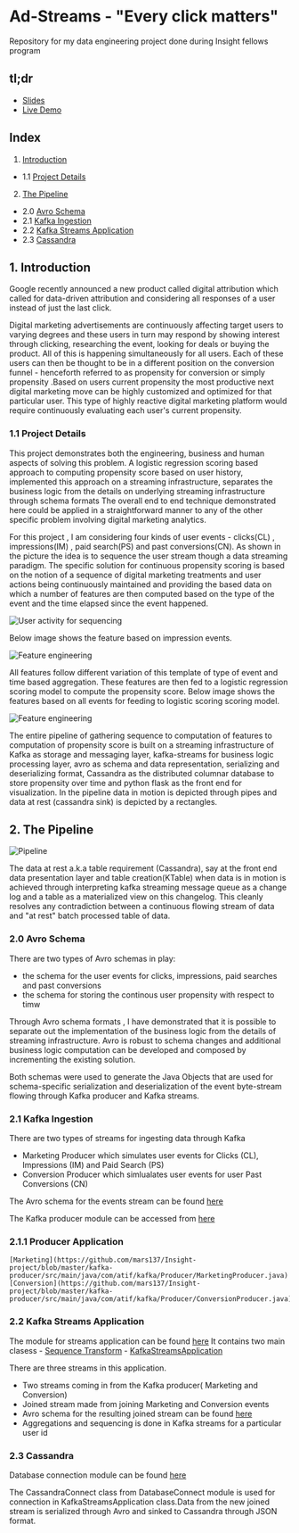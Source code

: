 # Ad-Streams - "Every click matters"
Repository for my data engineering project done during Insight fellows program

## tl;dr

 * [Slides](http://www.bit.ly/ads1989)
 * [Live Demo](http://www.adtstreams.info)
 
 ## Index

1. [Introduction](README.md#1-introduction)
 * 1.1 [Project Details](README.md#11-project-details)
2. [The Pipeline](README.md#2-the-pipeline)
 * 2.0 [Avro Schema](README.md#20-avro-schema)
 * 2.1 [Kafka Ingestion](README.md#21-kafka-ingestion)
 * 2.2 [Kafka Streams Application](README.md#22-kafka-streams-application)
 * 2.3 [Cassandra](README.md#23-cassandra)

## 1. Introduction

Google recently announced a new product called digital attribution which called for data-driven attribution and considering all responses of a user instead of just the last click.

Digital marketing advertisements are continuously affecting target users to varying degrees and these users in turn may respond by showing interest through clicking, researching the event, looking for deals or buying the product. All of this is happening simultaneously for all users. Each of these users can then be thought to be in a different position on the conversion funnel - henceforth referred to as propensity for conversion or simply propensity .Based on users current propensity the most productive next digital marketing move can be highly customized and optimized for that particular user. This type of highly reactive digital marketing platform would require continuously evaluating each user's current propensity.


### 1.1 Project Details

This project demonstrates both the engineering, business and human aspects of solving this problem. A logistic regression scoring based approach to computing propensity score based on user history, implemented this approach on a streaming infrastructure, separates the business logic from the details on underlying streaming infrastructure through schema formats The overall end to end technique demonstrated here could be applied in a straightforward manner to any of the other specific problem involving digital marketing analytics.


For this project , I am considering four kinds of user events - clicks(CL) , impressions(IM) , paid search(PS) and  past conversions(CN). As shown in the picture the idea is to sequence the user stream though a  data streaming paradigm. The specific solution for continuous propensity scoring is based on the notion of a sequence of digital marketing treatments and user actions being continuously maintained and providing the based data on which a number of features are then computed based on the type of the event and the time elapsed since the event happened.

 
![User activity for sequencing](https://github.com/mars137/Insight-project/blob/master/images/Sequencing.png)



Below image shows the feature based on impression events.



![Feature engineering](https://github.com/mars137/Insight-project/blob/master/images/feature_engineering_1.png)



All features follow different variation of this template of type of event and time based aggregation. These features are then fed to a logistic regression scoring model to compute the propensity score. Below image shows the features based on all events for feeding to logistic scoring scoring model.


![Feature engineering](https://github.com/mars137/Insight-project/blob/master/images/feature_engineering_2.png)


The entire pipeline of gathering sequence to computation of features to computation of propensity score is built on a streaming infrastructure of Kafka as storage and messaging layer, kafka-streams for business logic processing layer, avro as schema and data representation, serializing and deserializing format, Cassandra  as the distributed columnar database to store propensity over time and python  flask as the front end for visualization. In the pipeline data in motion is depicted through pipes and data at rest (cassandra sink) is depicted by a rectangles. 


## 2. The Pipeline


![Pipeline](https://github.com/mars137/Insight-project/blob/master/images/pipeline.png)


The data at rest a.k.a table requirement (Cassandra), say at the front end data presentation layer and table creation(KTable) when data is in motion is achieved through interpreting kafka streaming message queue as a change log and a table as a materialized view on this changelog. This cleanly resolves any contradiction between a continuous flowing stream of data and "at rest" batch processed table of data. 

### 2.0 Avro Schema 

There are two types of Avro schemas in play:

 * the schema for the user events for clicks, impressions, paid searches and past conversions
 * the schema for storing the continous user propensity with respect to timw
 
Through Avro schema formats , I have demonstrated that it is possible to separate out the implementation of the business logic from the details of streaming infrastructure. Avro is robust to schema changes and additional business logic computation can be developed and composed by incrementing the existing solution.

Both schemas were used to generate the Java Objects that are used for schema-specific serialization and deserialization of the event byte-stream flowing through Kafka producer and Kafka streams.

### 2.1 Kafka Ingestion

There are two types of streams for ingesting data through Kafka
  - Marketing Producer which simulates user events for Clicks (CL), Impressions (IM) and Paid Search (PS)
  - Conversion Producer which simlualates user events for user Past Conversions (CN) 
  
 The Avro schema for the events stream can be found [here](https://github.com/mars137/Insight-project/blob/master/kafka-producer/src/main/avro/Event.avsc)
 
 The Kafka producer module can be accessed from [here](https://github.com/mars137/Insight-project/tree/master/kafka-producer) 
 
 ### 2.1.1 Producer Application
    [Marketing](https://github.com/mars137/Insight-project/blob/master/kafka-producer/src/main/java/com/atif/kafka/Producer/MarketingProducer.java) 
    [Conversion](https://github.com/mars137/Insight-project/blob/master/kafka-producer/src/main/java/com/atif/kafka/Producer/ConversionProducer.java)
    
 ### 2.2 Kafka Streams Application

The module for streams application can be found  [here](https://github.com/mars137/Insight-project/tree/master/kafka-streams-application)
    It contains two main clasess 
    - [Sequence Transform](https://github.com/mars137/Insight-project/blob/master/kafka-streams-application/src/main/java/com/atif/kafka/streams/SequenceTransform.java)
    - [KafkaStreamsApplication](https://github.com/mars137/Insight-project/blob/master/kafka-streams-application/src/main/java/com/atif/kafka/streams/KafkaStreamsApplication.java)   
    
There are three streams in this application. 

 - Two streams coming in from the Kafka producer( Marketing and Conversion)
 - Joined stream made from joining Marketing and Conversion events
 - Avro schema for the resulting joined stream can be found [here](https://github.com/mars137/Insight-project/blob/master/kafka-streams-application/src/main/avro/Propensity.avsc)
 - Aggregations and sequencing is done in Kafka streams for a particular user id
 
###  2.3 Cassandra

Database connection module can be found [here](https://github.com/mars137/Insight-project/tree/master/kafka-streams-application/src/main/java/com/atif/kafka/DatabaseConnect)

The CassandraConnect class from DatabaseConnect module is used for connection in KafkaStreamsApplication class.Data from the new joined stream is serialized through Avro and sinked to Cassandra through JSON format.
 
 


        
    


 
